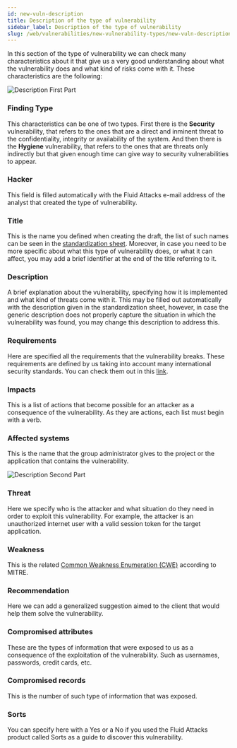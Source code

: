 ```yaml
---
id: new-vuln-description
title: Description of the type of vulnerability
sidebar_label: Description of the type of vulnerability
slug: /web/vulnerabilities/new-vulnerability-types/new-vuln-description
---
```


In this section of the type of vulnerability we can check many characteristics about it
that give us a very good understanding about what the vulnerability does and what kind
of risks come with it. These characteristics are the following:

![Description First Part](/img/web/vulnerabilities/new-vulnerability-types/new-vuln-description/vuln-description-part1.png)

### Finding Type
This characteristics can be one of two types. First there is the
**Security** vulnerability, that refers to the ones that are a direct and inminent threat
to the confidentiality, integrity or availability of the system. And then there is the
**Hygiene** vulnerability, that refers to the ones that are threats only indirectly but that
given enough time can give way to security vulnerabilities to appear.

### Hacker
This field is filled automatically with the Fluid Attacks e-mail address of the
analyst that created the type of vulnerability.

### Title
This is the name you defined when creating the draft, the list of such names
can be seen in the
[standardization sheet](https://docs.google.com/spreadsheets/d/1L37WnF6enoC8Ws8vs9sr0G29qBLwbe-3ztbuopu1nvc/).
Moreover, in case you need to be more specific about what this type of vulnerability does,
or what it can affect, you may add a brief identifier at the end of the title referring
to it.

### Description
A brief explanation about the vulnerability, specifying how it is
implemented and what kind of threats come with it. This may be filled out automatically
with the description given in the standardization sheet, however, in case the generic
description does not properly capture the situation in which the vulnerability was found,
you may change this description to address this.

### Requirements
Here are specified all the requirements that the vulnerability breaks. These
requirements are defined by us taking into account many international security standards. You can
check them out in this [link](/criteria/).

### Impacts
This is a list of actions that become possible for an attacker as a consequence
of the vulnerability. As they are actions, each list must begin with a verb.

### Affected systems
This is the name that the group administrator gives to the project
or the application that contains the vulnerability.

![Description Second Part](/img/web/vulnerabilities/new-vulnerability-types/new-vuln-description/vuln-description-part2.png)

### Threat
Here we specify who is the attacker and what situation do they need in order
to exploit this vulnerability. For example, the attacker is an unauthorized internet user
with a valid session token for the target application.

### Weakness
This is the related [Common Weakness Enumeration (CWE)](https://cwe.mitre.org/data/index.html)
according to MITRE.

### Recommendation
Here we can add a generalized suggestion aimed to the client that would
help them solve the vulnerability.

### Compromised attributes
These are the types of information that were exposed to us
as a consequence of the exploitation of the vulnerability. Such as usernames, passwords,
credit cards, etc.

### Compromised records
This is the number of such type of information that was exposed.

### Sorts
You can specify here with a Yes or a No if you used the Fluid Attacks product
called Sorts as a guide to discover this vulnerability.